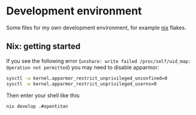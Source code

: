 # Development environment

Some files for my own development environment, for example [nix][] flakes.

[nix]: https://zero-to-nix.com/start/install

## Nix: getting started

If you see the following error (`unshare: write failed /proc/self/uid_map: Operation not permitted`) you may need to disable apparmor:

```sh
sysctl -w kernel.apparmor_restrict_unprivileged_unconfined=0
sysctl -w kernel.apparmor_restrict_unprivileged_userns=0
```

Then enter your shell like this:
```sh
nix develop .#opentitan
```
